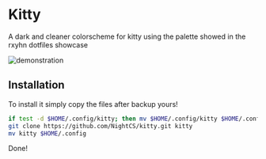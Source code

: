 # Kitty

A dark and cleaner colorscheme for kitty using the palette showed in the rxyhn dotfiles showcase

![demonstration](./misc/demonstration)

## Installation

To install it simply copy the files after backup yours!

```sh
if test -d $HOME/.config/kitty; then mv $HOME/.config/kitty $HOME/.config/kitty.BAK; fi
git clone https://github.com/NightCS/kitty.git kitty
mv kitty $HOME/.config
```

Done!
